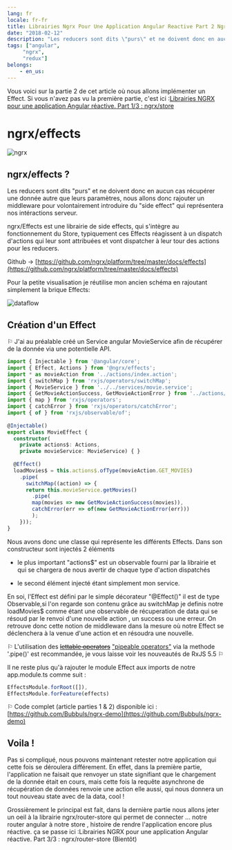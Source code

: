 ```yaml
---
lang: fr
locale: fr-fr
title: Librairies Ngrx Pour Une Application Angular Reactive Part 2 Ngrx Effects
date: "2018-02-12"
description: "Les reducers sont dits \"purs\" et ne doivent donc en aucun cas récupérer une donnée autre que leurs paramètres, nous allons donc rajouter un middleware pour volontairement introduire du \"side effect\" qui représentera nos intéractions serveur. ngrx/Effects est une librairie de side effects...."
tags: ["angular",
     "ngrx",
     "redux"]
belongs: 
	- en_us: 
---
```


Vous voici sur la partie 2 de cet article où nous allons implémenter un Effect. Si vous n'avez pas vu la première partie, c'est ici :[Librairies NGRX pour une application Angular réactive. Part 1/3 : ngrx/store](/)


ngrx/effects
===

![ngrx](/ngrx.png)

ngrx/effects ?
---

Les reducers sont dits "purs" et ne doivent donc en aucun cas récupérer une donnée autre que leurs paramètres, nous allons donc rajouter un middleware pour volontairement introduire du "side effect" qui représentera nos intéractions serveur.

ngrx/Effects est une librairie de side effects, qui s'intègre au fonctionnement du Store, typiquement ces Effects réagissent à un dispatch d'actions qui leur sont attribuées et vont dispatcher à leur tour des actions pour les reducers.

Github →  [https://github.com/ngrx/platform/tree/master/docs/effects](https://github.com/ngrx/platform/tree/master/docs/effects)

Pour la petite visualisation je réutilise mon ancien schéma en rajoutant simplement la brique Effects:

![dataflow](/ngrx2/dataflow.png)


Création d'un Effect
---

 ⚐ J'ai au préalable créé un Service angular MovieService afin de récupérer de la donnée via une potentielle API.

```ts
import { Injectable } from '@angular/core';
import { Effect, Actions } from '@ngrx/effects';
import * as movieAction from '../actions/index.action';
import { switchMap } from 'rxjs/operators/switchMap';
import { MovieService } from '../../services/movie.service';
import { GetMovieActionSuccess, GetMovieActionError } from '../actions/index.action';
import { map } from 'rxjs/operators';
import { catchError } from 'rxjs/operators/catchError';
import { of } from 'rxjs/observable/of';
 
@Injectable()
export class MovieEffect {
  constructor(
    private actions$: Actions,
    private movieService: MovieService) { }
 
  @Effect()
  loadMovies$ = this.actions$.ofType(movieAction.GET_MOVIES)
    .pipe(
      switchMap((action) => {
      return this.movieService.getMovies()
        .pipe(
        map(movies => new GetMovieActionSuccess(movies)),
        catchError(err => of(new GetMovieActionError(err)))
        );
    }));
}
```

Nous avons donc une classe qui représente les différents Effects. Dans son constructeur sont injectés 2 éléments

 - le plus important "actions$" est un observable fourni par la librairie et qui se chargera de nous avertir de chaque type d'action dispatchés

 - le second élément injecté étant simplement mon service.

En soi, l'Effect est défini par le simple décorateur "@Effect()" il est de type Observable<Action>,si l'on regarde son contenu grâce au switchMap je definis notre loadMovies$ comme étant une observable de récuperation de data qui se résoud par le renvoi d'une nouvelle action , un success ou une erreur.
On retrouve donc cette notion de middleware dans la mesure où notre Effect se déclenchera à la venue d'une action et en résoudra une nouvelle.

⚐ L'utilisation des [~~lettable operators~~](https://github.com/ReactiveX/rxjs/blob/master/doc/lettable-operators.md)   ["pipeable operators"](https://github.com/ReactiveX/rxjs/blob/master/doc/pipeable-operators.md) via la methode '.pipe()' est recommandée, je vous laisse voir les nouveautés de RxJS 5.5  ⚐

Il ne reste plus qu'à rajouter le module Effect aux imports de notre app.module.ts comme suit :

```ts
EffectsModule.forRoot([]),
EffectsModule.forFeature(effects)
```

⚐ Code complet (article parties 1 & 2) disponible ici : [https://github.com/Bubbuls/ngrx-demo](https://github.com/Bubbuls/ngrx-demo)

Voila !
---

Pas si compliqué, nous pouvons maintenant retester notre application qui cette fois se déroulera différement.
En effet, dans la première partie, l'application ne faisait que renvoyer un state signifiant que le chargement de la donnée était en cours, mais cette fois la requête asynchrone de récupération de données renvoie une action elle aussi, qui nous donnera un tout nouveau state avec de la data, cool !

Grossièrement le principal est fait, dans la dernière partie nous allons jeter un oeil à la librairie ngrx/router-store qui permet de connecter ... notre router angular à notre store , histoire de rendre l'application encore plus réactive. ça se passe ici :Librairies NGRX pour une application Angular réactive. Part 3/3 : ngrx/router-store (Bientôt)


